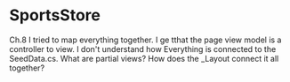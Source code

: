 # SportsStore
Ch.8
I tried to map everything together. I ge tthat the page view model is a controller to view. I don't understand how Everything is connected to the SeedData.cs.
What are partial views? How does the _Layout connect it all together?
